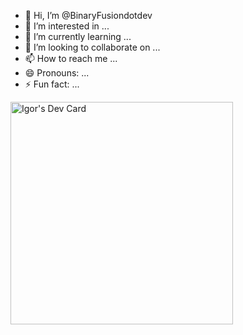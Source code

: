 - 👋 Hi, I’m @BinaryFusiondotdev
- 👀 I’m interested in ...
- 🌱 I’m currently learning ...
- 💞️ I’m looking to collaborate on ...
- 📫 How to reach me ...
- 😄 Pronouns: ...
- ⚡ Fun fact: ...

<a href="https://app.daily.dev/igor86"><img src="https://api.daily.dev/devcards/v2/CwISUWZZk4VD5TbRO1ORp.png?type=default&r=4gq" width="356" alt="Igor's Dev Card"/></a>
